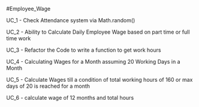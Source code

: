 #Employee_Wage

UC_1 - Check Attendance system via Math.random()

UC_2 - Ability to Calculate Daily
Employee Wage based on
part time or full time work

UC_3 - Refactor the Code to write a function to get work hours

UC_4 - Calculating Wages for a Month assuming 20 Working Days in a Month

UC_5 - Calculate Wages till a condition of total working hours of 160 or max days of 20 is reached for a month

UC_6 - calculate wage of 12 months and total hours
